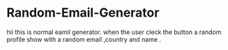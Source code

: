 # Random-Email-Generator
hii this is normal eamil generator. when the user cleck the button a random profile show  with a random email ,country and name .
